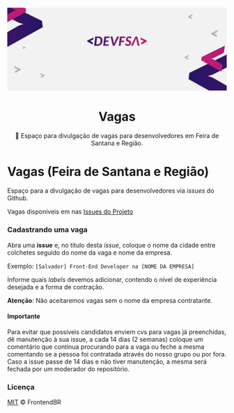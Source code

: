 <p align="center">
<img src="images/cover.jpg" alt="Dev FSA">
</p>
<h1 align="center">Vagas</h1>
<p align="center">🔬 Espaço para divulgação de vagas para desenvolvedores em Feira de Santana e Região.</p>

# Vagas (Feira de Santana e Região)

Espaço para a divulgação de vagas para desenvolvedores via _issues_ do Github.

Vagas disponíveis em nas [ Issues do Projeto ](https://github.com/frontendbr/vagas/issues)

### Cadastrando uma vaga

Abra uma **issue** e, no titulo desta _issue_, coloque o nome da cidade entre colchetes seguido do nome da vaga e nome da empresa.

Exemplo: `[Salvador] Front-End Developer na [NOME DA EMPRESA]`

Informe quais _labels_ devemos adicionar, contendo o nível de experiência desejada e a forma de contração.

**Atenção**: Não aceitaremos vagas sem o nome da empresa contratante.

#### Importante

Para evitar que possíveis candidatos enviem cvs para vagas já preenchidas, dê manutenção à sua issue, a cada 14 dias (2 semanas) coloque um comentário que continua procurando para a vaga ou feche a mesma comentando se a pessoa foi contratada através do nosso grupo ou por fora. Caso a issue passe de 14 dias e não tiver manutenção, a mesma será fechada por um moderador do repositório.

### Licença

[MIT](/LICENSE) &copy; FrontendBR